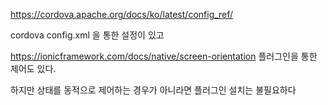 https://cordova.apache.org/docs/ko/latest/config_ref/

cordova config.xml 을 통한 설정이 있고

https://ionicframework.com/docs/native/screen-orientation
플러그인을 통한 제어도 있다.

하지만 상태를 동적으로 제어하는 경우가 아니라면 플러그인 설치는 불필요하다

